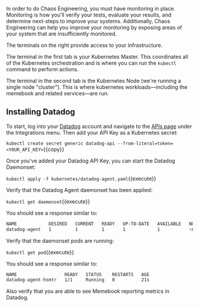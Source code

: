 In order to do Chaos Engineering, you must have monitoring in place. Monitoring is how you'll verify your tests, evaluate your results, and determine next-steps to improve your systems. Additionally, Chaos Engineering can help you improve your monitoring by exposing areas of your system that are insufficiently monitored.

The terminals on the right provide access to your infrastructure.

The terminal in the first tab is your Kubernetes Master. This coordinates all of the Kubernetes orchestration and is where you can run the `kubectl` command to perform actions.

The terminal in the second tab is the Kubernetes Node (we're running a single node "cluster"). This is where kubernetes workloads&mdash;including the memebook and related services&mdash;are run.

## Installing Datadog

To start, log into your [Datadog](https://app.datadoghq.com) account and navigate to the [APIs page](https://app.datadoghq.com/account/settings#api) under the Integrations menu. Then add your API Key as a Kubernetes secret:

`kubectl create secret generic datadog-api --from-literal=token=<YOUR_API_KEY>`{{copy}}

Once you've added your Datadog API Key, you can start the Datadog Daemonset:

`kubectl apply -f kubernetes/datadog-agent.yaml`{{execute}}

Verify that the Datadog Agent daemonset has been applied:

`kubectl get daemonset`{{execute}}

You should see a response similar to:

```bash
NAME            DESIRED   CURRENT   READY   UP-TO-DATE   AVAILABLE   NODE SELECTOR   AGE
datadog-agent   1         1         1       1            1           <none>          23s
```

Verify that the daemonset pods are running:

`kubectl get pod`{{execute}}

You should see a response similar to:

```bash
NAME                  READY   STATUS    RESTARTS   AGE
datadog-agent-hsmtr   1/1     Running   0          21s
```

Also verify that you are able to see Memebook reporting metrics in Datadog.
